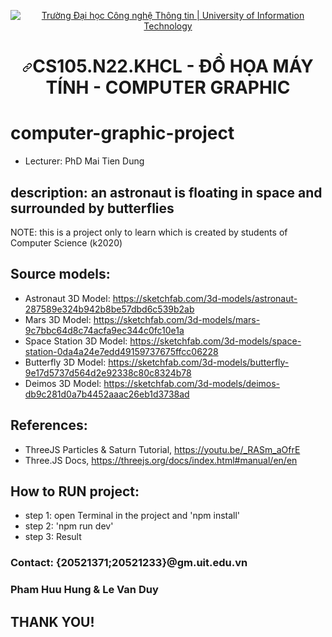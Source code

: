 <p align="center" dir="auto">
  <a href="https://www.uit.edu.vn/" title="Trường Đại học Công nghệ Thông tin" rel="nofollow">
    <img src="https://camo.githubusercontent.com/29fa0dade8ce1281054a2a4844513e68f8868f15057452c709392fe49b01d398/68747470733a2f2f692e696d6775722e636f6d2f576d4d6e5352742e706e67" alt="Trường Đại học Công nghệ Thông tin | University of Information Technology" data-canonical-src="https://i.imgur.com/WmMnSRt.png" style="max-width: 100%;">
  </a>
</p>
<h1 align="center" tabindex="-1" dir="auto"><a id="user-content-cs114n11khcl---máy-học---machine-learning" class="anchor" aria-hidden="true" href="#cs114n11khcl---máy-học---machine-learning"><svg class="octicon octicon-link" viewBox="0 0 16 16" version="1.1" width="16" height="16" aria-hidden="true"><path d="m7.775 3.275 1.25-1.25a3.5 3.5 0 1 1 4.95 4.95l-2.5 2.5a3.5 3.5 0 0 1-4.95 0 .751.751 0 0 1 .018-1.042.751.751 0 0 1 1.042-.018 1.998 1.998 0 0 0 2.83 0l2.5-2.5a2.002 2.002 0 0 0-2.83-2.83l-1.25 1.25a.751.751 0 0 1-1.042-.018.751.751 0 0 1-.018-1.042Zm-4.69 9.64a1.998 1.998 0 0 0 2.83 0l1.25-1.25a.751.751 0 0 1 1.042.018.751.751 0 0 1 .018 1.042l-1.25 1.25a3.5 3.5 0 1 1-4.95-4.95l2.5-2.5a3.5 3.5 0 0 1 4.95 0 .751.751 0 0 1-.018 1.042.751.751 0 0 1-1.042.018 1.998 1.998 0 0 0-2.83 0l-2.5 2.5a1.998 1.998 0 0 0 0 2.83Z"></path></svg></a><b>CS105.N22.KHCL - ĐỒ HỌA MÁY TÍNH - COMPUTER GRAPHIC</b></h1>
  

# computer-graphic-project 
- Lecturer: PhD Mai Tien Dung
## description: an astronaut is floating in space and surrounded by butterflies
NOTE: this is a project only to learn which is created by students of Computer Science (k2020)
## Source models:
+ Astronaut 3D Model: https://sketchfab.com/3d-models/astronaut-287589e324b942b8be57dbd6c539b2ab
+ Mars 3D Model: https://sketchfab.com/3d-models/mars-9c7bbc64d8c74acfa9ec344c0fc10e1a
+ Space Station 3D Model: https://sketchfab.com/3d-models/space-station-0da4a24e7edd49159737675ffcc06228
+ Butterfly 3D Model: https://sketchfab.com/3d-models/butterfly-9e17d5737d564d2e92338c80c8324b78
+ Deimos 3D Model: https://sketchfab.com/3d-models/deimos-db9c281d0a7b4452aaac26eb1d3738ad
## References: 
+ ThreeJS Particles & Saturn Tutorial, https://youtu.be/_RASm_aOfrE
+ Three.JS Docs,  https://threejs.org/docs/index.html#manual/en/en
## How to RUN project:
+ step 1: open Terminal in the project and 'npm install'
+ step 2: 'npm run dev'
+ step 3: Result
### Contact: {20521371;20521233}@gm.uit.edu.vn
### Pham Huu Hung & Le Van Duy
## THANK YOU!
